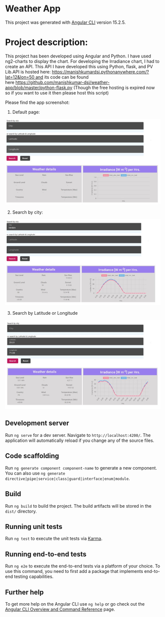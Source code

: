 # Weather App

This project was generated with [Angular CLI](https://github.com/angular/angular-cli) version 15.2.5.

# Project description:
This project has been developed using Angular and Python. I have used ng2-charts to display the chart. For developing the Irradiance chart, I had to create an API. This API I have developed this using Python, flask, and PV Lib.API is hosted here: https://manishkumardsi.pythonanywhere.com/?lat=12&lon=50 and its code can be found here https://github.com/manishkumar-dsi/weather-app/blob/master/python-flask.py (Though the free hosting is expired now so if you want to use it then please host this script)

Please find the app screenshot:

1) Default page:

![alt text](https://raw.githubusercontent.com/manishkumar-dsi/weather-app/master/img/default.jpg)


2) Search by city:

   
![alt text](https://raw.githubusercontent.com/manishkumar-dsi/weather-app/master/img/city.jpg)

3) Search by Latitude or Longitude


![alt text](https://raw.githubusercontent.com/manishkumar-dsi/weather-app/master/img/latlang.jpg)

## Development server

Run `ng serve` for a dev server. Navigate to `http://localhost:4200/`. The application will automatically reload if you change any of the source files.

## Code scaffolding

Run `ng generate component component-name` to generate a new component. You can also use `ng generate directive|pipe|service|class|guard|interface|enum|module`.

## Build

Run `ng build` to build the project. The build artifacts will be stored in the `dist/` directory.

## Running unit tests

Run `ng test` to execute the unit tests via [Karma](https://karma-runner.github.io).

## Running end-to-end tests

Run `ng e2e` to execute the end-to-end tests via a platform of your choice. To use this command, you need to first add a package that implements end-to-end testing capabilities.

## Further help

To get more help on the Angular CLI use `ng help` or go check out the [Angular CLI Overview and Command Reference](https://angular.io/cli) page.
